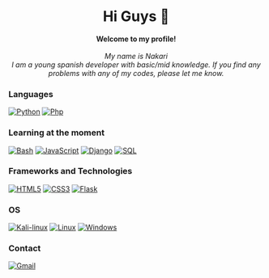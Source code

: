 <h1 align="center"> Hi Guys 👋 </h1>


<p align="center">
    <b>Welcome to my profile!</b><br><br>
    <i>
     My name is Nakari<br>
     I am a young spanish developer with basic/mid knowledge. If you find any problems with any of my codes, please let me know.
    </i><br>

### Languages
[![Python](https://img.shields.io/badge/python-black?style=for-the-badge&logo=python)](https://github.com/Nakaril)
[![Php](https://img.shields.io/badge/php-black?style=for-the-badge&logo=php)](https://github.com/Nakaril)

### Learning at the moment
[![Bash](https://img.shields.io/badge/bash-black?style=for-the-badge&logo=gnu-bash&logoColor=white)](https://github.com/Nakaril)
[![JavaScript](https://img.shields.io/badge/javascript-black?style=for-the-badge&logo=javascript)](https://github.com/Nakaril)
[![Django](https://img.shields.io/badge/django-black?style=for-the-badge&logo=django)](https://github.com/Nakaril)
[![SQL](https://img.shields.io/badge/sql-black?style=for-the-badge&logo=mysql)](https://github.com/Nakaril)

    
### Frameworks and Technologies
[![HTML5](https://img.shields.io/badge/html5-black?style=for-the-badge&logo=html5)](https://github.com/Nakaril)
[![CSS3](https://img.shields.io/badge/css-black?style=for-the-badge&logo=css3)](https://github.com/Nakaril)
[![Flask](https://img.shields.io/badge/flask-black?style=for-the-badge&logo=flask)](https://github.com/Nakaril)

### OS
[![Kali-linux](https://img.shields.io/badge/kali-black?style=for-the-badge&logo=Kali-linux)](https://github.com/Nakaril)
[![Linux](https://img.shields.io/badge/linux-black?style=for-the-badge&logo=Linux)](https://github.com/Nakaril)
[![Windows](https://img.shields.io/badge/Windows-black?style=for-the-badge&logo=Windows)](https://github.com/Nakaril)
    
    
### Contact
[![Gmail](https://img.shields.io/badge/Gmail-black?style=for-the-badge&logo=Gmail)](mailto:pablolucea63@gmail.com) 
    
